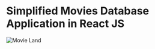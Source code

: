 # Simplified Movies Database Application in React JS

![Movie Land](https://projects.arslanstack.com/photos/movies.png)

